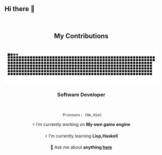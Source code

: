 ## Hi there 👋
<br>
<div align="center">
  <h2> My Contributions </h2>
  <br>
  <img alt="Isn't it a beautiful day?" src="https://raw.githubusercontent.com/dxrkravehub/dxrkravehub/output/github-contribution-grid-snake.svg" />
<br>
  <h3 align="center"> Software Developer </h3>

<br/>

<div align="center">
  
     Pronouns: (He,Him)
  
 ⚡ I’m currently working on **My own game engine**
 
 ⚡ I’m currently learning **Lisp,Haskell**

 💬 Ask me about **anything [here](https://github.com/dxrkravehub/dxrkravehub/issues)**


 </div>
<!--
**dxrkravehub/dxrkravehub** is a ✨ _special_ ✨ repository because its `README.md` (this file) appears on your GitHub profile.

Here are some ideas to get you started:

- 🔭 I’m currently working on ...
- 🌱 I’m currently learning ...
- 👯 I’m looking to collaborate on ...
- 🤔 I’m looking for help with ...
- 💬 Ask me about ...
- 📫 How to reach me: ...
- 😄 Pronouns: ...
- ⚡ Fun fact: ...
-->
